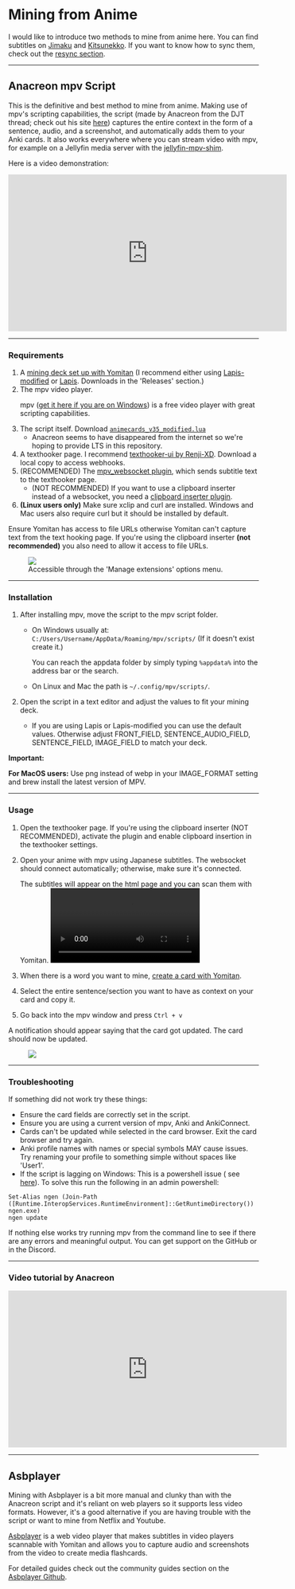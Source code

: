 # Mining from Anime

I would like to introduce two methods to mine from anime here. You can find subtitles
on [Jimaku](https://jimaku.cc/) and [Kitsunekko](https://kitsunekko.net/dirlist.php?dir=subtitles%2Fjapanese%2F).
If you want to know how to sync them, check out the [resync section](subtitles.md).

---

## Anacreon mpv Script

This is the definitive and best method to mine from anime. Making use of mpv's scripting capabilities, the script (made by
Anacreon from the DJT thread; check out his site [here](https://anacreondjt.gitlab.io/)) captures the entire
context in the form of a sentence, audio, and a screenshot, and automatically adds them to your Anki cards.
It also works everywhere where you can stream video with mpv, for example on a Jellyfin media server with the [jellyfin-mpv-shim](https://github.com/jellyfin/jellyfin-mpv-shim).

Here is a video demonstration:

<iframe width="560" height="315" src="https://www.youtube.com/embed/M4t7HYS73ZQ" frameborder="0" allow="accelerometer; autoplay; clipboard-write; encrypted-media; gyroscope; picture-in-picture" allowfullscreen></iframe>


---

### Requirements

1. A [mining deck set up with Yomitan](yomichansetup.md) 
   (I recommend either using [Lapis-modified](https://github.com/friedrich-de/lapis-modified) or [Lapis](https://github.com/donkuri/lapis). Downloads in the 'Releases' section.)
2. The mpv video player. <p>mpv ([get it here if you are on Windows](https://mpv.io/)) is a free video player with great scripting capabilities.</p>
3. The script itself. Download [`animecards_v35_modified.lua`](https://github.com/friedrich-de/Anacreon-Script)
    - Anacreon seems to have disappeared from the internet so we're hoping to provide LTS in this repository. 
4. A texthooker page. I recommend [texthooker-ui by Renji-XD](https://github.com/Renji-XD/texthooker-ui). 
   Download a local copy to access webhooks.
5. (RECOMMENDED) The [mpv_websocket plugin](https://github.com/kuroahna/mpv_websocket), which sends subtitle text to the texthooker page.
      - (NOT RECOMMENDED) If you want to use a clipboard inserter instead of a websocket, you need a [clipboard inserter plugin](https://github.com/laplus-sadness/lap-clipboard-inserter).  
6. **(Linux users only)** Make sure xclip and curl are installed. 
   Windows and Mac users also require curl but it should be installed by default.

Ensure Yomitan has access to file URLs otherwise Yomitan can't capture text from the text hooking page.
If you're using the clipboard inserter **(not recommended)** you also need to allow it access to file URLs.

<figure>
  <img src="../images/yomichanaccess.jpg"/>
  <figcaption>Accessible through the 'Manage extensions' options menu.</figcaption>
</figure>


---

### Installation

1. After installing mpv, move the script to the mpv script folder. 
      - On Windows usually at: `C:/Users/Username/AppData/Roaming/mpv/scripts/` (If it doesn't exist create it.) <p>You can reach the appdata
      folder by simply typing `%appdata%` into the address bar or the search.</p> 
      - On Linux and Mac the path is `~/.config/mpv/scripts/`.

2. Open the script in a text editor and adjust the values to fit your mining deck.
      - If you are using Lapis or Lapis-modified you can use the default values. Otherwise adjust FRONT_FIELD, SENTENCE_AUDIO_FIELD, SENTENCE_FIELD, IMAGE_FIELD to match your deck.

**Important:**

**For MacOS users:**
Use png instead of webp in your IMAGE_FORMAT setting and brew install the latest version of MPV.

---

### Usage

1. Open the texthooker page. If you're using the clipboard inserter (NOT RECOMMENDED), activate the plugin and enable clipboard insertion in the texthooker settings.

2. Open your anime with mpv using Japanese subtitles. The websocket should connect automatically; otherwise, make sure it's connected. <p>The subtitles will appear on the html page and you can scan them with Yomitan.
   <video controls>
    <source src="../video/clipboardmpv.mp4" type="video/mp4">
    Your browser does not support the video tag.
   </video>
3. When there is a word you want to mine, [create a card with Yomitan](yomichansetup.md).
4. Select the entire sentence/section you want to have as context on your card and copy it.
5. Go back into the mpv window and press `Ctrl + v `
<p>A notification should appear saying that the card got updated. The card should now be updated. </p>

<figure>
  <img src="../images/confirmmessage.jpg"/>
</figure>

---

### Troubleshooting

If something did not work try these things:

- Ensure the card fields are correctly set in the script.
- Ensure you are using a current version of mpv, Anki and AnkiConnect.
- Cards can't be updated while selected in the card browser. Exit the card browser and try again.
- Anki profile names with names or special symbols MAY cause issues. 
  Try renaming your profile to something simple without spaces like 'User1'.
- If the script is lagging on Windows: This is a powershell issue (
  see [here](https://www.reddit.com/r/PowerShell/comments/6a6gnd/powershell_console_is_slow_to_start/)). To solve this
  run the following in an admin powershell:

```
Set-Alias ngen (Join-Path ([Runtime.InteropServices.RuntimeEnvironment]::GetRuntimeDirectory()) ngen.exe)
ngen update
```

If nothing else works try running mpv from the command line to see if there are any errors and meaningful output.
You can get support on the GitHub or in the Discord.

---

### Video tutorial by Anacreon

<iframe width="560" height="315" src="https://www.youtube.com/embed/wSexzzsJSqA" frameborder="0" allow="accelerometer; autoplay; clipboard-write; encrypted-media; gyroscope; picture-in-picture" allowfullscreen></iframe>

---

## Asbplayer

Mining with Asbplayer is a bit more manual and clunky than with the Anacreon script and it's reliant on web players so it supports less video formats.
However, it's a good alternative if you are having trouble with the script or want to mine from Netflix and Youtube.

[Asbplayer](https://github.com/killergerbah/asbplayer) is a web video player that makes subtitles in video players scannable
with Yomitan and allows you to capture audio and screenshots from the video to create media flashcards.

For detailed guides check out the community guides section on the [Asbplayer Github](https://github.com/killergerbah/asbplayer#community-guides).